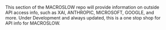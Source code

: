 This section of the MACROSLOW repo will provide information on outside API access info, such as XAI, ANTHROPIC, MICROSOFT, GOOGLE, and more. Under Development and always updated, this is a one stop shop for API info for MACROSLOW.
